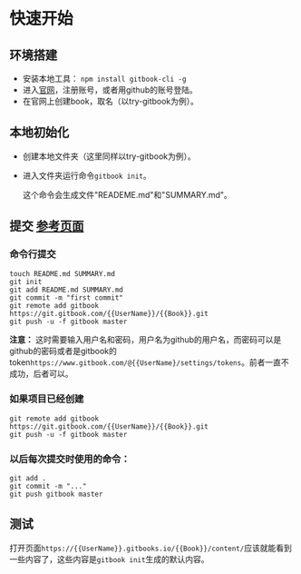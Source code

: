# 快速开始

## 环境搭建

- 安装本地工具： `npm install gitbook-cli -g`
- 进入[官网](https://www.gitbook.com)，注册账号，或者用github的账号登陆。
- 在官网上创建book，取名（以try-gitbook为例）。

## 本地初始化

- 创建本地文件夹（这里同样以try-gitbook为例）。
- 进入文件夹运行命令`gitbook init`。

  这个命令会生成文件"READEME.md"和"SUMMARY.md"。

## 提交 [参考页面](https://help.gitbook.com/books/how-can-i-use-git.html)

### 命令行提交

```shell
touch README.md SUMMARY.md
git init
git add README.md SUMMARY.md
git commit -m "first commit"
git remote add gitbook https://git.gitbook.com/{{UserName}}/{{Book}}.git
git push -u -f gitbook master
```

**注意：** 这时需要输入用户名和密码，用户名为github的用户名，而密码可以是github的密码或者是gitbook的token`https://www.gitbook.com/@{{UserName}/settings/tokens`。前者一直不成功，后者可以。

### 如果项目已经创建

```shell
git remote add gitbook https://git.gitbook.com/{{UserName}}/{{Book}}.git
git push -u -f gitbook master
```

### 以后每次提交时使用的命令：

```shell
git add .
git commit -m "..."
git push gitbook master
```

## 测试

打开页面`https://{{UserName}}.gitbooks.io/{{Book}}/content/`应该就能看到一些内容了，这些内容是`gitbook init`生成的默认内容。
